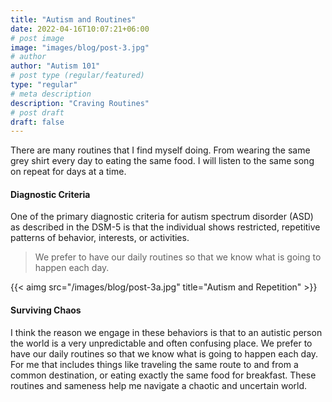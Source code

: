```yaml
---
title: "Autism and Routines"
date: 2022-04-16T10:07:21+06:00
# post image
image: "images/blog/post-3.jpg"
# author
author: "Autism 101"
# post type (regular/featured)
type: "regular"
# meta description
description: "Craving Routines"
# post draft
draft: false
---
```


There are many routines that I find myself doing. From wearing the same grey shirt every day to eating the same food. I will listen to the same song on repeat for days at a time. 

#### Diagnostic Criteria
One of the primary diagnostic criteria for autism spectrum disorder (ASD) as described in the DSM-5  is that the individual shows restricted, repetitive patterns of behavior, interests, or activities. 

> We prefer to have our daily routines so that we know what is going to happen each day.

{{< aimg  src="/images/blog/post-3a.jpg" title="Autism and Repetition" >}}

#### Surviving Chaos
I think the reason we engage in these behaviors is that to an autistic person the world is a very unpredictable and often confusing place. We prefer to have our daily routines so that we know what is going to happen each day. For me that includes things like traveling the same route to and from a common destination, or eating exactly the same food for breakfast. These routines and sameness help me navigate a chaotic and uncertain world. 
